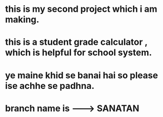 # this is my second project which i am making.
# this is a student grade calculator , which is helpful for school system.
# ye maine khid se banai hai so please ise achhe se padhna.
# branch name is ---> SANATAN 